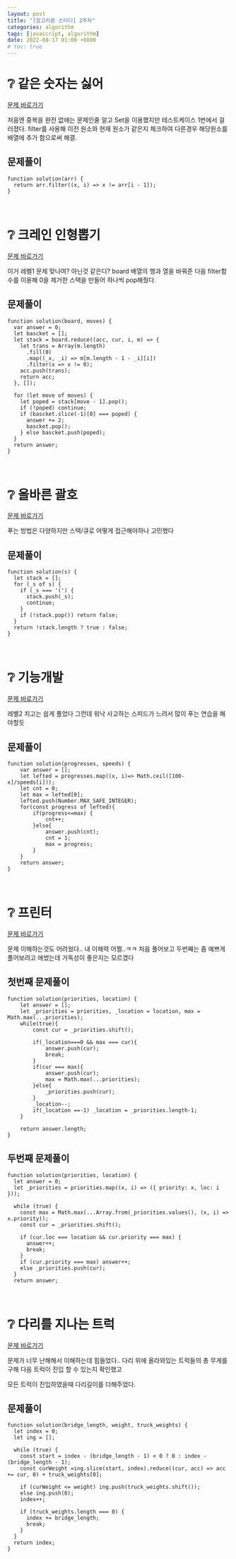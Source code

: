 ```yaml
---
layout: post
title: "[알고리즘 스터디] 2주차"
categories: algorithm
tags: [javascript, algorithm]
date: 2022-08-17 01:00 +0800
# toc: true
---
```


# ❔ 같은 숫자는 싫어

[문제 바로가기](https://school.programmers.co.kr/learn/courses/30/lessons/12906)

처음엔 중복을 완전 없애는 문제인줄 알고 Set을 이용했지만 테스트케이스 1번에서 걸러졌다.
filter를 사용해 이전 원소와 현재 원소가 같은지 체크하여 다른경우 해당원소를 배열에 추가 함으로써 해결.

## 문제풀이

```
function solution(arr) {
  return arr.filter((x, i) => x != arr[i - 1]);
}
```

<br>

# ❔ 크레인 인형뽑기

[문제 바로가기](https://school.programmers.co.kr/learn/courses/30/lessons/64061)

이거 레벨1 문제 맞나여? 아닌것 같은디?
board 배열의 행과 열을 바꿔준 다음 filter함수를 이용해 0을 제거한 스택을 만들어 하나씩 pop해줬다.

## 문제풀이

```
function solution(board, moves) {
  var answer = 0;
  let bascket = [];
  let stack = board.reduce((acc, cur, i, m) => {
    let trans = Array(m.length)
      .fill(0)
      .map((_x, _i) => m[m.length - 1 - _i][i])
      .filter(x => x != 0);
    acc.push(trans);
    return acc;
  }, []);

  for (let move of moves) {
    let poped = stack[move - 1].pop();
    if (!poped) continue;
    if (bascket.slice(-1)[0] === poped) {
      answer += 2;
      bascket.pop();
    } else bascket.push(poped);
  }
  return answer;
}

```

<br>

# ❔ 올바른 괄호

[문제 바로가기](https://school.programmers.co.kr/learn/courses/30/lessons/12909)

푸는 방법은 다양하지만 스택/큐로 어떻게 접근해야하나 고민했다

## 문제풀이

```
function solution(s) {
  let stack = [];
  for (_s of s) {
    if (_s === '(') {
      stack.push(_s);
      continue;
    }
    if (!stack.pop()) return false;
  }
  return !stack.length ? true : false;
}
```

<br>

# ❔ 기능개발

[문제 바로가기](https://school.programmers.co.kr/learn/courses/30/lessons/42586)

레벨2 치고는 쉽게 풀었다
그런데 워낙 사고하는 스피드가 느려서 많이 푸는 연습을 해야할듯

## 문제풀이

```
function solution(progresses, speeds) {
    var answer = [];
    let lefted = progresses.map((x, i)=> Math.ceil([100-x]/speeds[i]));
    let cnt = 0;
    let max = lefted[0];
    lefted.push(Number.MAX_SAFE_INTEGER);
    for(const progress of lefted){
        if(progress<=max) {
            cnt++;
        }else{
            answer.push(cnt);
            cnt = 1;
            max = progress;
        }
    }
    return answer;
}
```

<br>

# ❔ 프린터

[문제 바로가기](https://school.programmers.co.kr/learn/courses/30/lessons/42587)

문제 이해하는것도 어려웠다.. 내 이해력 어쩔..ㅋㅋ
처음 풀어보고 두번째는 좀 예쁘게 풀어보려고 애썼는데 가독성이 좋은지는 모르겠다

## 첫번째 문제풀이

```
function solution(priorities, location) {
    let answer = [];
    let _priorities = priorities, _location = location, max = Math.max(...priorities);
    while(true){
        const cur = _priorities.shift();

        if(_location===0 && max === cur){
            answer.push(cur);
            break;
        }
        if(cur === max){
            answer.push(cur);
            max = Math.max(...priorities);
        }else{
            _priorities.push(cur);
        }
        _location--;
        if(_location ==-1) _location = _priorities.length-1;
    }

    return answer.length;
}
```

## 두번째 문제풀이

```
function solution(priorities, location) {
  let answer = 0;
  let _priorities = priorities.map((x, i) => ({ priority: x, loc: i }));

  while (true) {
    const max = Math.max(...Array.from(_priorities.values(), (x, i) => x.priority));
    const cur = _priorities.shift();

    if (cur.loc === location && cur.priority === max) {
      answer++;
      break;
    }
    if (cur.priority === max) answer++;
    else _priorities.push(cur);
  }
  return answer;
```

<br>

# ❔ 다리를 지나는 트럭

[문제 바로가기](https://school.programmers.co.kr/learn/courses/30/lessons/42583)

문제가 너무 난해해서 이해하는데 힘들었다..
다리 위에 올라와있는 트럭들의 총 무게를 구해 다음 트럭이 진입 할 수 있는지 확인했고

모든 트럭이 진입하였을때 다리길이를 더해주었다.

## 문제풀이

```
function solution(bridge_length, weight, truck_weights) {
  let index = 0;
  let ing = [];

  while (true) {
    const start = index - (bridge_length - 1) < 0 ? 0 : index - (bridge_length - 1);
    const curWeight =ing.slice(start, index).reduce((cur, acc) => acc += cur, 0) + truck_weights[0];

    if (curWeight <= weight) ing.push(truck_weights.shift());
    else ing.push(0);
    index++;

    if (truck_weights.length === 0) {
      index += bridge_length;
      break;
    }
  }
  return index;
}

```

<br>
